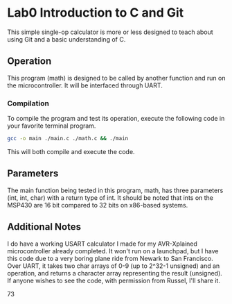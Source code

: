 # Lab0 Introduction to C and Git
This simple single-op calculator is more or less designed to teach about using Git and a basic understanding of C. 

## Operation
This program (math) is designed to be called by another function and run on the microcontroller. It will be interfaced through UART.
### Compilation
To compile the program and test its operation, execute the following code in your favorite terminal program.
```sh
gcc -o main ./main.c ./math.c && ./main
```
This will both compile and execute the code.

## Parameters
The main function being tested in this program, math, has three parameters (int, int, char) with a return type of int. It should be noted that ints on the MSP430 are 16 bit compared to 32 bits on x86-based systems. 

## Additional Notes
I do have a working USART calculator I made for my AVR-Xplained microcontroller already completed. It won't run on a launchpad, but I have this code due to a very boring plane ride from Newark to San Francisco. Over UART, it takes two char arrays of 0-9 (up to 2^32-1 unsigned) and an operation, and returns a character array representing the result (unsigned). If anyone wishes to see the code, with permission from Russel, I'll share it.

73
